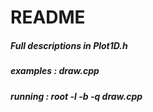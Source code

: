 # README
##### Full descriptions in Plot1D.h
##### examples : draw.cpp
##### running : root -l -b -q draw.cpp
